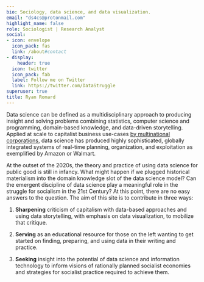 ```yaml
---
bio: Sociology, data science, and data visualization.
email: "ds4cs@protonmail.com"
highlight_name: false
role: Sociologist | Research Analyst
social:
- icon: envelope
  icon_pack: fas
  link: /about#contact
- display:
    header: true
  icon: twitter
  icon_pack: fab
  label: Follow me on Twitter
  link: https://twitter.com/DataStruggle
superuser: true
title: Ryan Romard
---
```


Data science can be defined as a multidisciplinary approach to producing insight and solving problems combining statistics, computer science and programming, domain-based knowledge, and data-driven storytelling. Applied at scale to capitalist business use-cases [by multinational corporations](https://www.worldcat.org/title/peoples-republic-of-walmart-how-the-worlds-biggest-corporations-are-laying-the-foundation-for-socialism/oclc/1060586318), data science has produced highly sophisticated, globally integrated systems of real-time planning, organization, and exploitation as exemplified by Amazon or Walmart.  

At the outset of the 2020s, the theory and practice of using data science for public good is still in infancy. What might happen if we plugged historical materialism into the domain knowledge slot of the data science model? Can the emergent discipline of data science play a meaningful role in the struggle for socialism in the 21st Century? At this point, there are no easy answers to the question. The aim of this site is to contribute in three ways:        

1. **Sharpening** criticism of capitalism with data-based approaches and using data storytelling, with emphasis on data visualization, to mobilize that critique.   

2. **Serving** as an educational resource for those on the left wanting to get started on finding, preparing, and using data in their writing and practice.

3. **Seeking** insight into the potential of data science and information technology to inform visions of rationally planned socialist economies and strategies for socialist practice required to achieve them.




